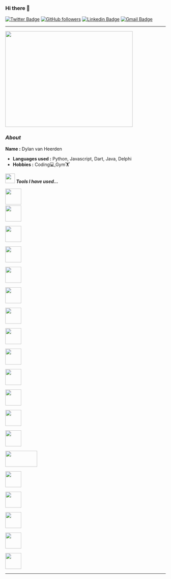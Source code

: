 ### Hi there 👋

[![Twitter Badge](https://img.shields.io/badge/-Twitter-1ca0f1?style=flat-square&labelColor=1ca0f1&logo=twitter&logoColor=white&link=https://twitter.com/Soda_Water45)](https://twitter.com/Soda_Water45)
[![GitHub followers](https://img.shields.io/github/followers/SparklingWater45?label=Follow&style=social)](https://github.com/SparklingWater45/?tab=follow)
[![Linkedin Badge](https://img.shields.io/badge/-Linkedin-blue?style=flat-square&logo=Linkedin&logoColor=white&link=https://www.linkedin.com/in/dylan-van-heerden-a7b160139/)](https://www.linkedin.com/in/dylan-van-heerden-a7b160139/) 
[![Gmail Badge](https://img.shields.io/badge/-Gmail.com-c14438?style=flat-square&logo=Gmail&logoColor=white&link=mailto:dylanvh45@gmail.com)](mailto:dylanvh45@gmail.com)

---

<img src="https://i.pinimg.com/originals/4e/af/ef/4eafefd8b6cd9c42089ec7a19aead746.gif" width="400" height="300" />
  
### <i>About</i>
    
   **Name     :** Dylan van Heerden
-  **Languages used :** Python, Javascript, Dart, Java, Delphi
-  **Hobbies  :** Coding💻,Gym🏋️

<img src="https://media.giphy.com/media/iY8CRBdQXODJSCERIr/giphy.gif" width="30px">&nbsp;***Tools I have used...***
<p align="left">
  
  <code><img height="50" src="https://www.vectorlogo.zone/logos/git-scm/git-scm-ar21.svg"></code>
  <code> <img height="50" src="https://www.vectorlogo.zone/logos/python/python-ar21.svg"> </code>
  <code> <img height="50" src="https://seeklogo.com/images/J/javascript-js-logo-2949701702-seeklogo.com.png"> </code>
  <code> <img height="50" src="https://www.vectorlogo.zone/logos/reactjs/reactjs-ar21.svg"> </code>
  <code> <img height="50" src="https://www.vectorlogo.zone/logos/dartlang/dartlang-ar21.svg"> </code>
  <code> <img height="50" src="https://www.vectorlogo.zone/logos/flutterio/flutterio-ar21.svg"> </code>
  <code> <img height="50" src="https://www.vectorlogo.zone/logos/amazon_aws/amazon_aws-ar21.svg"> </code>
  <code> <img height="50" src="https://www.vectorlogo.zone/logos/java/java-ar21.svg"> </code>
  <code> <img height="50" src="https://www.vectorlogo.zone/logos/jupyter/jupyter-ar21.svg"> </code>
  <code> <img height="50" src="https://www.vectorlogo.zone/logos/w3_html5/w3_html5-ar21.svg"> </code>
  <code> <img height="50" src="https://www.vectorlogo.zone/logos/mysql/mysql-ar21.svg"> </code>
  <code> <img height="50" src="https://www.vectorlogo.zone/logos/postgresql/postgresql-ar21.svg"> </code>
  <code> <img height="50" src="https://www.vectorlogo.zone/logos/sqlite/sqlite-ar21.svg"> </code>
  <code> <img height="50" src="https://matplotlib.org/2.2.5/_images/sphx_glr_logos2_001.png" width='100'> </code>
  <code> <img height="50" src="https://upload.wikimedia.org/wikipedia/commons/thumb/e/ed/Pandas_logo.svg/768px-Pandas_logo.svg.png"> </code>
  <code> <img height="50" src="https://www.vectorlogo.zone/logos/pocoo_flask/pocoo_flask-ar21.svg"> </code>
  <code> <img height="50" src="https://www.vectorlogo.zone/logos/netlify/netlify-ar21.svg"> </code>
  <code> <img height="50" src="https://www.vectorlogo.zone/logos/heroku/heroku-ar21.svg"> </code>
  <code> <img height="50" src="https://www.vectorlogo.zone/logos/numpy/numpy-ar21.svg"> </code>
  <hr>

